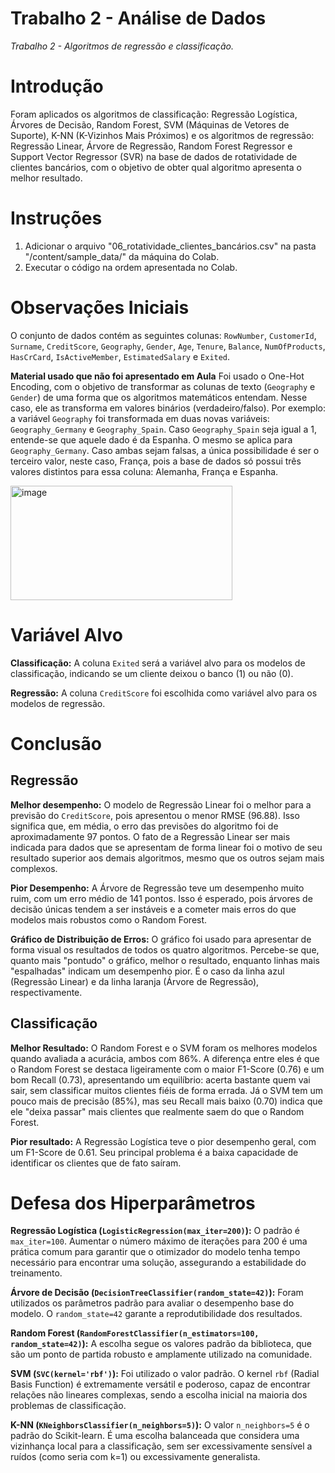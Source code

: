 # Trabalho 2 - Análise de Dados

*Trabalho 2 - Algoritmos de regressão e classificação.*

# Introdução

Foram aplicados os algoritmos de classificação: Regressão Logística, Árvores de Decisão, Random Forest, SVM (Máquinas de Vetores de Suporte), K-NN (K-Vizinhos Mais Próximos) e os algoritmos de regressão: Regressão Linear, Árvore de Regressão, Random Forest Regressor e Support Vector Regressor (SVR) na base de dados de rotatividade de clientes bancários, com o objetivo de obter qual algoritmo apresenta o melhor resultado.

# Instruções

1.  Adicionar o arquivo "06\_rotatividade\_clientes\_bancários.csv" na pasta "/content/sample\_data/" da máquina do Colab.
2.  Executar o código na ordem apresentada no Colab.

# Observações Iniciais

O conjunto de dados contém as seguintes colunas: `RowNumber`, `CustomerId`, `Surname`, `CreditScore`, `Geography`, `Gender`, `Age`, `Tenure`, `Balance`, `NumOfProducts`, `HasCrCard`, `IsActiveMember`, `EstimatedSalary` e `Exited`.

**Material usado que não foi apresentado em Aula**
Foi usado o One-Hot Encoding, com o objetivo de transformar as colunas de texto (`Geography` e `Gender`) de uma forma que os algoritmos matemáticos entendam. Nesse caso, ele as transforma em valores binários (verdadeiro/falso).
Por exemplo: a variável `Geography` foi transformada em duas novas variáveis: `Geography_Germany` e `Geography_Spain`. Caso `Geography_Spain` seja igual a 1, entende-se que aquele dado é da Espanha. O mesmo se aplica para `Geography_Germany`. Caso ambas sejam falsas, a única possibilidade é ser o terceiro valor, neste caso, França, pois a base de dados só possui três valores distintos para essa coluna: Alemanha, França e Espanha.

<img width="355" height="183" alt="image" src="https://github.com/user-attachments/assets/f6f0f8d7-0ca7-46ec-a352-4fdca726c3f7" />


# Variável Alvo

**Classificação:** A coluna `Exited` será a variável alvo para os modelos de classificação, indicando se um cliente deixou o banco (1) ou não (0).

**Regressão:** A coluna `CreditScore` foi escolhida como variável alvo para os modelos de regressão.

# **Conclusão**

## **Regressão**

**Melhor desempenho:** O modelo de Regressão Linear foi o melhor para a previsão do `CreditScore`, pois apresentou o menor RMSE (96.88). Isso significa que, em média, o erro das previsões do algoritmo foi de aproximadamente 97 pontos. O fato de a Regressão Linear ser mais indicada para dados que se apresentam de forma linear foi o motivo de seu resultado superior aos demais algoritmos, mesmo que os outros sejam mais complexos.

**Pior Desempenho:** A Árvore de Regressão teve um desempenho muito ruim, com um erro médio de 141 pontos. Isso é esperado, pois árvores de decisão únicas tendem a ser instáveis e a cometer mais erros do que modelos mais robustos como o Random Forest.

**Gráfico de Distribuição de Erros:** O gráfico foi usado para apresentar de forma visual os resultados de todos os quatro algoritmos. Percebe-se que, quanto mais "pontudo" o gráfico, melhor o resultado, enquanto linhas mais "espalhadas" indicam um desempenho pior. É o caso da linha azul (Regressão Linear) e da linha laranja (Árvore de Regressão), respectivamente.

## **Classificação**

**Melhor Resultado:** O Random Forest e o SVM foram os melhores modelos quando avaliada a acurácia, ambos com 86%. A diferença entre eles é que o Random Forest se destaca ligeiramente com o maior F1-Score (0.76) e um bom Recall (0.73), apresentando um equilíbrio: acerta bastante quem vai sair, sem classificar muitos clientes fiéis de forma errada. Já o SVM tem um pouco mais de precisão (85%), mas seu Recall mais baixo (0.70) indica que ele "deixa passar" mais clientes que realmente saem do que o Random Forest.

**Pior resultado:** A Regressão Logística teve o pior desempenho geral, com um F1-Score de 0.61. Seu principal problema é a baixa capacidade de identificar os clientes que de fato saíram.

# **Defesa dos Hiperparâmetros**

**Regressão Logística (`LogisticRegression(max_iter=200)`):** O padrão é `max_iter=100`. Aumentar o número máximo de iterações para 200 é uma prática comum para garantir que o otimizador do modelo tenha tempo necessário para encontrar uma solução, assegurando a estabilidade do treinamento.

**Árvore de Decisão (`DecisionTreeClassifier(random_state=42)`):** Foram utilizados os parâmetros padrão para avaliar o desempenho base do modelo. O `random_state=42` garante a reprodutibilidade dos resultados.

**Random Forest (`RandomForestClassifier(n_estimators=100, random_state=42)`):** A escolha segue os valores padrão da biblioteca, que são um ponto de partida robusto e amplamente utilizado na comunidade.

**SVM (`SVC(kernel='rbf')`):** Foi utilizado o valor padrão. O kernel `rbf` (Radial Basis Function) é extremamente versátil e poderoso, capaz de encontrar relações não lineares complexas, sendo a escolha inicial na maioria dos problemas de classificação.

**K-NN (`KNeighborsClassifier(n_neighbors=5)`):** O valor `n_neighbors=5` é o padrão do Scikit-learn. É uma escolha balanceada que considera uma vizinhança local para a classificação, sem ser excessivamente sensível a ruídos (como seria com k=1) ou excessivamente generalista.
